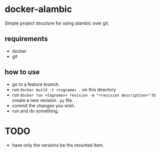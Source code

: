 # docker-alambic
Simple project structure for using alambic over git.

## requirements
- docker
- git

## how to use
- go to a feature branch.
- run `docker build -t <tagname> .` on this directory
- run `docker run <tagname>> revision -m "<revision description>"` to create a new revision `.py` file.
- commit the changes you wish.
- run and do something.

# TODO
- have only the versions be the mounted item.
